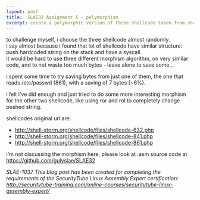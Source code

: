 ```yaml
---
layout: post
title:  SLAE32 Assignment 6 - polymorphism
excerpt: create a polymorphic version of three shellcode taken from shellstorm
---
```


to challenge myself, i choose the three shellcode almost randomly.  
i say almost because i found that lot of shellcode have similar structure: push hardcoded string on the stack and have a syscall.  
it would be hard to use three different morphism algorithm, on very similar code, and to not waste too much bytes - leave alone to save some...

i spent some time to try saving bytes from just one of them, the one
that reads /etc/passwd (861), with a saving of 7 bytes (~6%).

i felt i've did enough and just tried to do some more interesting morphism for the other two shellcode, like using ror and rol to completely change pushed string.

shellcodes original url are:
* http://shell-storm.org/shellcode/files/shellcode-632.php
* http://shell-storm.org/shellcode/files/shellcode-841.php
* http://shell-storm.org/shellcode/files/shellcode-861.php

i'm not discussing the morphism here, please look at .asm source code at https://github.com/gulyslae/SLAE32

*SLAE-1037*
*This blog post has been created for completing the requirements of the SecurityTube Linux Assembly Expert certification: http://securitytube-training.com/online-courses/securitytube-linux-assembly-expert/*
